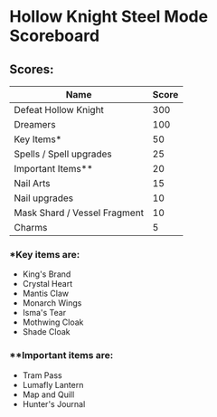 # Hollow Knight Steel Mode Scoreboard

## Scores:

| Name                                                | Score |
| --------------------------------------------------- | ----- |
| Defeat Hollow Knight                                | 300   |
| Dreamers                                            | 100   |
| Key Items*                                          | 50    |
| Spells / Spell upgrades                             | 25    |
| Important Items**                                   | 20    |
| Nail Arts                                           | 15    |
| Nail upgrades                                       | 10    |
| Mask Shard / Vessel Fragment                        | 10    |
| Charms                                              | 5     |

### *Key items are: 
- King's Brand
- Crystal Heart
- Mantis Claw
- Monarch Wings
- Isma's Tear
- Mothwing Cloak
- Shade Cloak

### **Important items are:
- Tram Pass
- Lumafly Lantern
- Map and Quill
- Hunter's Journal
